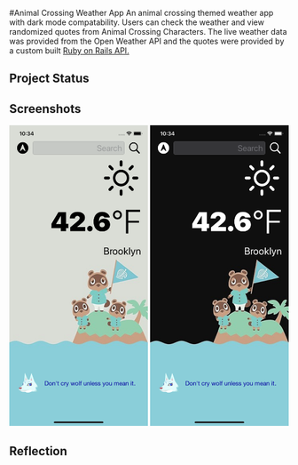 #Animal Crossing Weather App 
An animal crossing themed weather app with dark mode compatability. Users can check the weather and view randomized quotes from Animal Crossing Characters. The live weather data was provided from the Open Weather API and the quotes were provided by a custom built <a href="https://github.com/vakas-786/mod-3-project-BACKEND">Ruby on Rails API.</a>

## Project Status 

## Screenshots

<p float="left">
    <img src="/Demo/day.png" width="250">
    <img src="/Demo/night.png" width="250">
</p>

## Reflection 